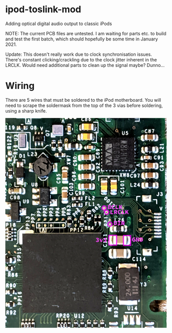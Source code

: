 # ipod-toslink-mod
Adding optical digital audio output to classic iPods

NOTE: The current PCB files are untested. I am waiting for parts etc. to build and test the first batch, which should hopefully be some time in January 2021.

Update: This doesn't really work due to clock synchronisation issues. There's constant clicking/crackling due to the clock jitter inherent in the LRCLK. Would need additional parts to clean up the signal maybe? Dunno...

# Wiring

There are 5 wires that must be soldered to the iPod motherboard. You will need to scrape the soldermask from the top of the 3 vias before soldering, using a sharp knife.

![motherboard pads](./images/motherboard_pads.png)
